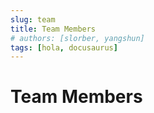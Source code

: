 ```yaml
---
slug: team
title: Team Members
# authors: [slorber, yangshun]
tags: [hola, docusaurus]
---
```


# Team Members

